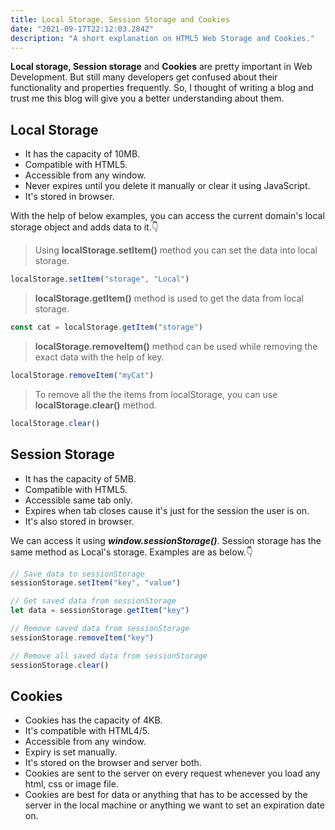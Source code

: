 ```yaml
---
title: Local Storage, Session Storage and Cookies
date: "2021-09-17T22:12:03.284Z"
description: "A short explanation on HTML5 Web Storage and Cookies."
---
```


**Local storage, Session storage** and **Cookies** are pretty important in Web Development. But still many developers get confused about their functionality and properties frequently. So, I thought of writing a blog and trust me this blog will give you a better understanding about them.

## Local Storage

- It has the capacity of 10MB.
- Compatible with HTML5.
- Accessible from any window.
- Never expires until you delete it manually or clear it using JavaScript.
- It's stored in browser.

With the help of below examples, you can access the current domain's local storage object and adds data to it.👇

> Using **localStorage.setItem()** method you can set the data into local storage.

```javascript
localStorage.setItem("storage", "Local")
```

> **localStorage.getItem()** method is used to get the data from local storage.

```javascript
const cat = localStorage.getItem("storage")
```

> **localStorage.removeItem()** method can be used while removing the exact data with the help of key.

```javascript
localStorage.removeItem("myCat")
```

> To remove all the the items from localStorage, you can use **localStorage.clear()** method.

```javascript
localStorage.clear()
```

## Session Storage

- It has the capacity of 5MB.
- Compatible with HTML5.
- Accessible same tab only.
- Expires when tab closes cause it's just for the session the user is on.
- It's also stored in browser.

We can access it using **_window.sessionStorage()_**. Session storage has the same method as Local's storage. Examples are as below.👇

```javascript
// Save data to sessionStorage
sessionStorage.setItem("key", "value")

// Get saved data from sessionStorage
let data = sessionStorage.getItem("key")

// Remove saved data from sessionStorage
sessionStorage.removeItem("key")

// Remove all saved data from sessionStorage
sessionStorage.clear()
```

## Cookies

- Cookies has the capacity of 4KB.
- It's compatible with HTML4/5.
- Accessible from any window.
- Expiry is set manually.
- It's stored on the browser and server both.
- Cookies are sent to the server on every request whenever you load any html, css or image file.
- Cookies are best for data or anything that has to be accessed by the server in the local machine or anything we want to set an expiration date on.
